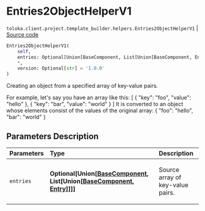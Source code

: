 # Entries2ObjectHelperV1
`toloka.client.project.template_builder.helpers.Entries2ObjectHelperV1` | [Source code](https://github.com/Toloka/toloka-kit/blob/v1.0.2/src/client/project/template_builder/helpers.py#L45)

```python
Entries2ObjectHelperV1(
    self,
    entries: Optional[Union[BaseComponent, List[Union[BaseComponent, Entry]]]] = None,
    *,
    version: Optional[str] = '1.0.0'
)
```

Creating an object from a specified array of key-value pairs.


For example, let's say you have an array like this:
[
    {
        "key": "foo",
        "value": "hello"
    },
    {
        "key": "bar",
        "value": "world"
    }
]
It is converted to an object whose elements consist of the values of the original array:
{ "foo": "hello", "bar": "world" }

## Parameters Description

| Parameters | Type | Description |
| :----------| :----| :-----------|
`entries`|**Optional\[Union\[[BaseComponent](toloka.client.project.template_builder.base.BaseComponent.md), List\[Union\[[BaseComponent](toloka.client.project.template_builder.base.BaseComponent.md), [Entry](toloka.client.project.template_builder.helpers.Entries2ObjectHelperV1.Entry.md)\]\]\]\]**|<p>Source array of key-value pairs.</p>

